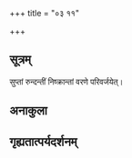 +++
title = "०३ ११"

+++
## सूत्रम्
सुप्तां रुन्दन्तीं निष्क्रान्तां वरणे परिवर्जयेत्।
## अनाकुला

## गृह्यतात्पर्यदर्शनम्

